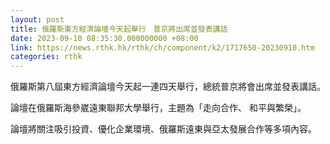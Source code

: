 ```yaml
---
layout: post
title: 俄羅斯東方經濟論壇今天起舉行　普京將出席並發表講話
date: 2023-09-10 08:35:30.000000000 +08:00
link: https://news.rthk.hk/rthk/ch/component/k2/1717650-20230910.htm
categories: rthk
---
```


俄羅斯第八屆東方經濟論壇今天起一連四天舉行，總統普京將會出席並發表講話。

論壇在俄羅斯海參崴遠東聯邦大學舉行，主題為「走向合作、 和平與繁榮」。

論壇將關注吸引投資、優化企業環境、俄羅斯遠東與亞太發展合作等多項內容。
